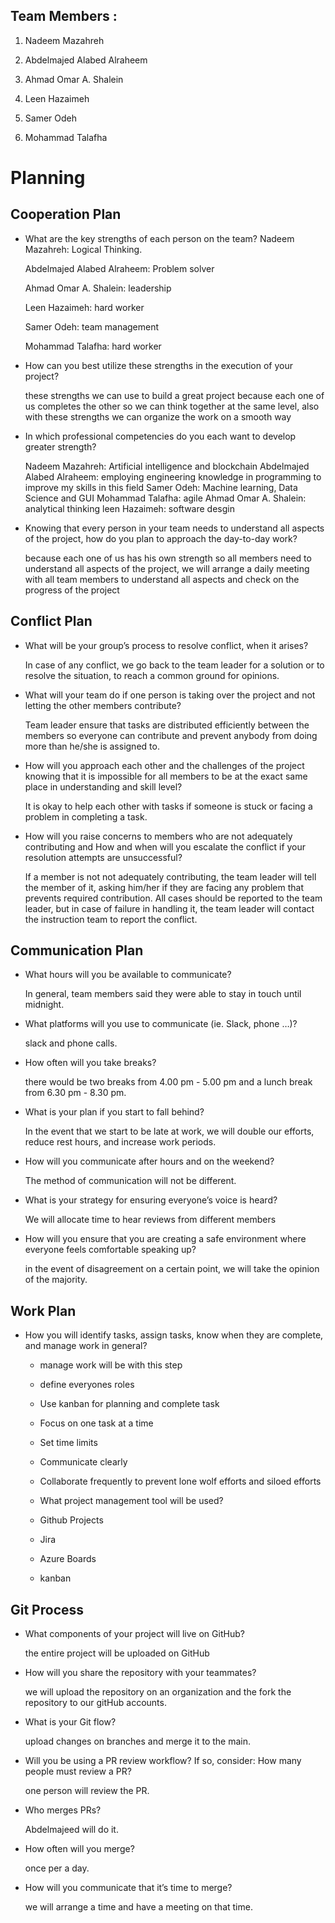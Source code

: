## Team Members :
1. Nadeem Mazahreh

2. Abdelmajed Alabed Alraheem

3. Ahmad Omar A. Shalein

4. Leen Hazaimeh

5. Samer Odeh

6. Mohammad Talafha


# Planning

## Cooperation Plan

- What are the key strengths of each person on the team?
    Nadeem Mazahreh: Logical Thinking. 

    Abdelmajed Alabed Alraheem: Problem solver

    Ahmad Omar A. Shalein: leadership 

    Leen Hazaimeh: hard worker

    Samer Odeh: team management 

    Mohammad Talafha: hard worker


- How can you best utilize these strengths in the execution of your project?
  
    these strengths we can use  to build a great project because each one of us completes the other  so we can think together at the same level, also with these strengths we can organize the work on a smooth way

- In which professional competencies do you each want to develop greater strength?
  
    Nadeem Mazahreh: Artificial intelligence and blockchain
    Abdelmajed Alabed Alraheem: employing engineering knowledge in programming to improve my skills in this field
    Samer Odeh: Machine learning, Data Science and GUI
    Mohammad Talafha: agile
    Ahmad Omar A. Shalein: analytical thinking
    leen Hazaimeh: software desgin 

- Knowing that every person in your team needs to understand all aspects of the project, how do you plan to approach the day-to-day work?
  
    because each one of us has his own strength so all members need to understand all aspects of the project, we will arrange a daily meeting with all team members to understand all aspects and check on the progress of the project


## Conflict Plan

- What will be your group’s process to resolve conflict, when it arises?
  
    In case of any conflict, we go back to the team leader for a solution or to resolve the situation, to reach a common ground for opinions.

- What will your team do if one person is taking over the project and not letting the other members 
contribute?

    Team leader ensure that tasks are distributed efficiently between the members so everyone can contribute and prevent anybody from doing more than he/she is assigned to.

- How will you approach each other and the challenges of the project knowing that it is impossible for all members to be at the exact same place in understanding and skill level?
  
    It is okay to help each other with tasks if someone is stuck or facing a problem in completing a task.

- How will you raise concerns to members who are not adequately contributing and How and when will you escalate the conflict if your resolution attempts are unsuccessful?
  
    If a member is not not adequately contributing, the team leader will tell the member of it, asking him/her if they are facing any problem that prevents required contribution. All cases should be reported to the team leader, but in case of failure in handling it, the team leader will contact the instruction team to report the conflict.

## Communication Plan


- What hours will you be available to communicate?
  
    In general, team members said they were able to stay in touch until midnight.
- What platforms will you use to communicate (ie. Slack, phone …)?
  
    slack and phone calls.

- How often will you take breaks?
  
    there would be two breaks from 4.00 pm - 5.00 pm and a lunch break from 6.30 pm - 8.30 pm.

- What is your plan if you start to fall behind?
  
    In the event that we start to be late at work, we will double our efforts, reduce rest hours, and increase work periods.

- How will you communicate after hours and on the weekend?
  
    The method of communication will not be different.

- What is your strategy for ensuring everyone’s voice is heard?
  
    We will allocate time to hear reviews from different members

- How will you ensure that you are creating a safe environment where everyone feels comfortable speaking up?
  
    in the event of disagreement on a certain point, we will take the opinion of the majority.


## Work Plan
- How you will identify tasks, assign tasks, know when they are complete, and manage work in general?
  
    - manage work will be with this step
    - define everyones roles
    - Use kanban for planning and complete task
    - Focus on one task at a time
    - Set time limits
    - Communicate clearly
    - Collaborate frequently to prevent lone wolf       efforts and siloed efforts
    - What project management tool will be used?
  
    - Github Projects
    - Jira
    - Azure Boards
    - kanban
    
## Git Process

- What components of your project will live on GitHub?
  
    the entire project will be uploaded on GitHub

- How will you share the repository with your teammates?
  
    we will upload the repository on an organization and the  fork the repository to our gitHub accounts.

- What is your Git flow?
  
    upload changes on branches and merge it to the main.

- Will you be using a PR review workflow? If so, consider:
How many people must review a PR?

    one person will review the PR.

- Who merges PRs?
  
    Abdelmajeed will do it.

- How often will you merge?
  
    once per a day.

- How will you communicate that it’s time to merge?
  
    we will arrange a time and have a meeting on that time.
